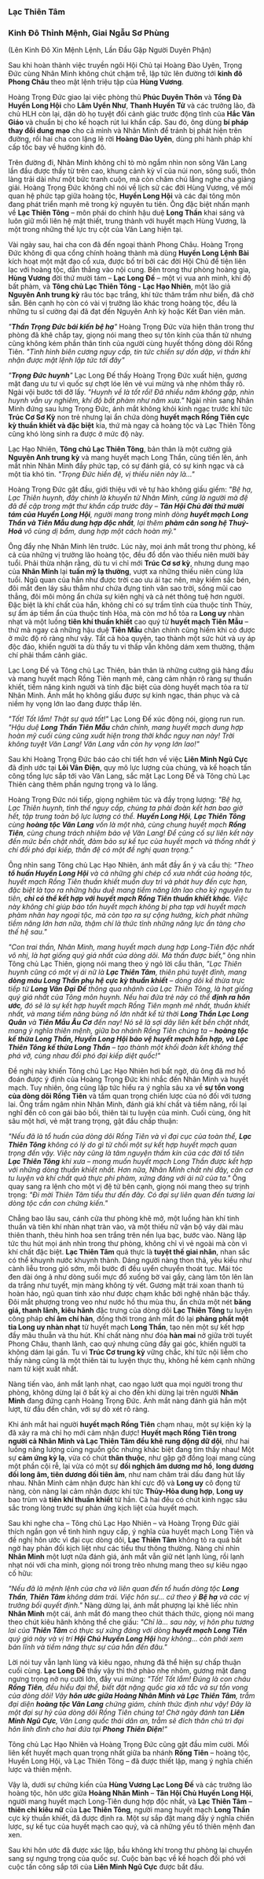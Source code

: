 ### Lạc Thiên Tâm

### Kinh Đô Thỉnh Mệnh, Giai Ngẫu Sơ Phùng
(Lên Kinh Đô Xin Mệnh Lệnh, Lần Đầu Gặp Người Duyên Phận)


Sau khi hoàn thành việc truyền ngôi Hội Chủ tại Hoàng Đào Uyên, Trọng Đức cùng Nhân Minh không chút chậm trễ, lập tức lên đường tới **kinh đô Phong Châu** theo mật lệnh triệu tập của **Hùng Vương**.

Hoàng Trọng Đức giao lại việc phòng thủ **Phúc Duyên Thôn** và **Tổng Đà Huyền Long Hội** cho **Lâm Uyển Như**, **Thanh Huyền Tử** và các trưởng lão, đà chủ HLH còn lại, dặn dò họ tuyệt đối cảnh giác trước động tĩnh của **Hắc Vân Giáo** và chuẩn bị cho kế hoạch rút lui khẩn cấp. Sau đó, ông dùng **bí pháp thay đổi dung mạo** cho cả mình và Nhân Minh để tránh bị phát hiện trên đường, rồi hai cha con lặng lẽ rời **Hoàng Đào Uyên**, dùng phi hành pháp khí cấp tốc bay về hướng kinh đô.

Trên đường đi, Nhân Minh không chỉ tò mò ngắm nhìn non sông Văn Lang lần đầu được thấy từ trên cao, khung cảnh kỳ vĩ của núi non, sông suối, thôn làng trải dài như một bức tranh cuộn, mà còn chăm chú lắng nghe cha giảng giải. Hoàng Trọng Đức không chỉ nói về lịch sử các đời Hùng Vương, về mối quan hệ phức tạp giữa hoàng tộc, **Huyền Long Hội** và các đại tông môn đang phát triển mạnh mẽ trong kỷ nguyên tu tiên. Ông đặc biệt nhấn mạnh về **Lạc Thiên Tông** – môn phái do chính hậu duệ **Long Thần** khai sáng và luôn giữ mối liên hệ mật thiết, trung thành với huyết mạch Hùng Vương, là một trong những thế lực trụ cột của Văn Lang hiện tại.

Vài ngày sau, hai cha con đã đến ngoại thành Phong Châu. Hoàng Trọng Đức không đi qua cổng chính hoàng thành mà dùng **Huyền Long Lệnh Bài** kích hoạt một mật đạo cổ xưa, được bố trí bởi các đời Hội Chủ để tiện liên lạc với hoàng tộc, dẫn thẳng vào nội cung. Bên trong thư phòng hoàng gia, **Hùng Vương** đời thứ mười tám – **Lạc Long Đế** – một vị vua anh minh, khí độ bất phàm, và **Tông chủ Lạc Thiên Tông - Lạc Hạo Nhiên**, một lão giả **Nguyên Anh trung kỳ** râu tóc bạc trắng, khí tức thâm trầm như biển, đã chờ sẵn. Bên cạnh họ còn có vài vị trưởng lão khác trong hoàng tộc, đều là những tu sĩ cường đại đã đạt đến Nguyên Anh kỳ hoặc Kết Đan viên mãn.

_"**Thần Trọng Đức bái kiến bệ hạ**"_  Hoàng Trọng Đức vừa hiện thân trong thư phòng đã khẽ chắp tay, giọng nói mang theo sự tôn kính của thần tử nhưng cũng không kém phần thân tình của người cùng huyết thống dòng dõi Rồng Tiên. _"Tình hình biên cương nguy cấp, tin tức chiến sự dồn dập, vi thần khi nhận được mật lệnh lập tức tới đây"_

_"**Trọng Đức huynh**"_ Lạc Long Đế thấy Hoàng Trọng Đức xuất hiện, gương mặt đang ưu tư vì quốc sự chợt lóe lên vẻ vui mừng và nhẹ nhõm thấy rõ. Ngài vội bước tới đỡ lấy. _"Huynh về là tốt rồi! Đã nhiều năm không gặp, nhìn huynh vẫn uy nghiêm, khí độ bất phàm như năm xưa."_ Ngài nhìn sang Nhân Minh đứng sau lưng Trọng Đức, ánh mắt không khỏi kinh ngạc trước khí tức **Trúc Cơ Sơ Kỳ** non trẻ nhưng lại ẩn chứa dòng **huyết mạch Rồng Tiên cực kỳ thuần khiết và đặc biệt** kia, thứ mà ngay cả hoàng tộc và Lạc Thiên Tông cũng khó lòng sinh ra được ở mức độ này.

Lạc Hạo Nhiên, **Tông chủ Lạc Thiên Tông**, bản thân là một cường giả **Nguyên Anh trung kỳ** và mang huyết mạch Long Thần, cũng tiến lên, ánh mắt nhìn Nhân Minh đầy phức tạp, có sự đánh giá, có sự kinh ngạc và cả một tia khó tin. _"Trọng Đức hiền đệ, vị thiếu niên này là..."_

Hoàng Trọng Đức gật đầu, giới thiệu với vẻ tự hào không giấu giếm: _"Bệ hạ, Lạc Thiên huynh, đây chính là khuyển tử Nhân Minh, cũng là người mà đệ đã đề cập trong mật thư khẩn cấp trước đây – **Tân Hội Chủ đời thứ mười tám của Huyền Long Hội**, người mang trong mình dòng **huyết mạch Long Thần và Tiên Mẫu dung hợp độc nhất**, lại thêm **phàm căn song hệ Thuỷ-Hoả** vô cùng dị bẩm, dung hợp một cách hoàn mỹ."_

Ông đẩy nhẹ Nhân Minh lên trước. Lúc này, mọi ánh mắt trong thư phòng, kể cả của những vị trưởng lão hoàng tộc, đều đổ dồn vào thiếu niên mười bảy tuổi. Phải thừa nhận rằng, dù tu vi chỉ mới **Trúc Cơ sơ kỳ**, nhưng dung mạo của **Nhân Minh** lại **tuấn mỹ lạ thường**, vượt xa những thiếu niên cùng lứa tuổi. Ngũ quan của hắn như được trời cao ưu ái tạc nên, mày kiếm sắc bén, đôi mắt đen láy sâu thẳm như chứa đựng tinh vân sao trời, sống mũi cao thẳng, đôi môi mỏng ẩn chứa sự kiên nghị và cả nét thông tuệ hơn người. Đặc biệt là khí chất của hắn, không chỉ có sự trầm tĩnh của thuộc tính Thủy, sự ấm áp tiềm ẩn của thuộc tính Hỏa, mà còn mơ hồ tỏa ra **Long uy** nhàn nhạt và một luồng **tiên khí thuần khiết** cao quý từ **huyết mạch Tiên Mẫu** – thứ mà ngay cả những hậu duệ **Tiên Mẫu** chân chính cũng hiếm khi có được ở mức độ rõ ràng như vậy. Tất cả hòa quyện, tạo thành một sức hút và uy áp độc đáo, khiến người ta dù thấy tu vi thấp vẫn không dám xem thường, thậm chí phải thầm cảnh giác.

Lạc Long Đế và Tông chủ Lạc Thiên, bản thân là những cường giả hàng đầu và mang huyết mạch Rồng Tiên mạnh mẽ, càng cảm nhận rõ ràng sự thuần khiết, tiềm năng kinh người và tính đặc biệt của dòng huyết mạch tỏa ra từ Nhân Minh. Ánh mắt họ không giấu được sự kinh ngạc, thán phục và cả niềm hy vọng lớn lao đang được thắp lên.

_"Tốt! Tốt lắm! Thật sự quá tốt!"_ Lạc Long Đế xúc động nói, giọng run run. _"Hậu duệ **Long Thần Tiên Mẫu** chân chính, mang huyết mạch dung hợp hoàn mỹ cuối cùng cũng xuất hiện trong thời khắc nguy nan này! Trời không tuyệt Văn Lang! Văn Lang vẫn còn hy vọng lớn lao!"_

Sau khi Hoàng Trọng Đức báo cáo chi tiết hơn về việc **Liên Minh Ngũ Cực** đã định ước tại **Lôi Vân Điện**, quy mô lực lượng của chúng, và kế hoạch tấn công tổng lực sắp tới vào Văn Lang, sắc mặt Lạc Long Đế và Tông chủ Lạc Thiên càng thêm phần ngưng trọng và lo lắng.

Hoàng Trọng Đức nói tiếp, giọng nghiêm túc và đầy trọng lượng: _"Bệ hạ, Lạc Thiên huynh, tình thế nguy cấp, chúng ta phải đoàn kết hơn bao giờ hết, tập trung toàn bộ lực lượng có thể. **Huyền Long Hội**, **Lạc Thiên Tông** cùng **hoàng tộc Văn Lang** vốn là một nhà, cùng chung huyết mạch **Rồng Tiên**, cùng chung trách nhiệm bảo vệ Văn Lang! Để củng cố sự liên kết này đến mức bền chặt nhất, đảm bảo sự kế tục của huyết mạch và thống nhất ý chí đối phó đại kiếp, thần đệ có một đề nghị quan trọng."_

Ông nhìn sang Tông chủ Lạc Hạo Nhiên, ánh mắt đầy ẩn ý và cầu thị: _"Theo **tổ huấn Huyền Long Hội** và cả những ghi chép cổ xưa nhất của hoàng tộc, huyết mạch Rồng Tiên thuần khiết muốn duy trì và phát huy đến cực hạn, đặc biệt là tạo ra những hậu duệ mang tiềm năng lớn lao cho kỷ nguyên tu tiên, **chỉ có thể kết hợp với huyết mạch Rồng Tiên thuần khiết khác**. Việc này không chỉ giúp bảo tồn huyết mạch không bị pha tạp với huyết mạch phàm nhân hay ngoại tộc, mà còn tạo ra sự cộng hưởng, kích phát những tiềm năng lớn hơn nữa, thậm chí là thức tỉnh những năng lực ẩn tàng cho thế hệ sau."_

_"Con trai thần, Nhân Minh, mang huyết mạch dung hợp Long-Tiên độc nhất vô nhị, là hạt giống quý giá nhất của dòng dõi. Mà thần được biết,"_ ông nhìn Tông chủ Lạc Thiên, giọng nói mang theo ý ngỏ lời cầu thân, _"Lạc Thiên huynh cũng có một vị ái nữ là **Lạc Thiên Tâm**, thiên phú tuyệt đỉnh, mang **dòng máu Long Thần phụ hệ cực kỳ thuần khiết** – dòng dõi kế thừa trực tiếp từ **Long Vân Đại Đế** thông qua nhánh của Lạc Thiên Tông, là hạt giống quý giá nhất của Tông môn huynh. Nếu hai đứa trẻ này có thể **định ra hôn ước**, đó sẽ là sự kết hợp huyết mạch Rồng Tiên mạnh mẽ nhất, thuần khiết nhất, và mang tiềm năng bùng nổ lớn nhất kể từ thời **Long Thần Lạc Long Quân** và **Tiên Mẫu Âu Cơ** đến nay! Nó sẽ là sợi dây liên kết bền chặt nhất, mang ý nghĩa thiên mệnh, giữa ba nhánh Rồng Tiên chúng ta – **hoàng tộc kế thừa Long Thần, Huyền Long Hội bảo vệ huyết mạch hỗn hợp, và Lạc Thiên Tông kế thừa Long Thần** – tạo thành một khối đoàn kết không thể phá vỡ, cùng nhau đối phó đại kiếp diệt quốc!"_

Đề nghị này khiến Tông chủ Lạc Hạo Nhiên hơi bất ngờ, dù ông đã mơ hồ đoán được ý định của Hoàng Trọng Đức khi nhắc đến Nhân Minh và huyết mạch. Tuy nhiên, ông cũng lập tức hiểu ra ý nghĩa sâu xa về **sự tồn vong của dòng dõi Rồng Tiên** và tầm quan trọng chiến lược của nó đối với tương lai. Ông trầm ngâm nhìn Nhân Minh, đánh giá khí chất và tiềm năng, rồi lại nghĩ đến cô con gái bảo bối, thiên tài tu luyện của mình. Cuối cùng, ông hít sâu một hơi, vẻ mặt trang trọng, gật đầu chấp thuận:

_"Nếu đã là tổ huấn của dòng dõi Rồng Tiên và vì đại cục của toàn thể, **Lạc Thiên Tông** không có lý do gì từ chối một sự kết hợp huyết mạch quan trọng đến vậy. Việc này cũng là tâm nguyện thầm kín của các đời tổ tiên **Lạc Thiên Tông** khi xưa – mong muốn huyết mạch Long Thần được kết hợp với những dòng thuần khiết nhất. Hơn nữa, Nhân Minh chất nhi đây, căn cơ tu luyện và khí chất quả thực phi phàm, xứng đáng với ái nữ của ta."_ Ông quay sang ra lệnh cho một vị đệ tử bên cạnh, giọng nói mang theo sự trịnh trọng: _"Đi mời Thiên Tâm tiểu thư đến đây. Có đại sự liên quan đến tương lai dòng tộc cần con chứng kiến."_

Chẳng bao lâu sau, cánh cửa thư phòng khẽ mở, một luồng hàn khí tinh thuần và tiên khí nhàn nhạt tràn vào, và một thiếu nữ vận bộ váy dài màu thiên thanh, thêu hình hoa sen trắng trên nền lụa bạc, bước vào. Nàng lập tức thu hút mọi ánh nhìn trong thư phòng, không chỉ vì vẻ ngoài mà còn vì khí chất đặc biệt. **Lạc Thiên Tâm** quả thực là **tuyệt thế giai nhân**, nhan sắc có thể khuynh nước khuynh thành. Dáng người nàng thon thả, yêu kiều như cành liễu trong gió sớm, mỗi bước đi đều uyển chuyển thoát tục. Mái tóc đen dài óng ả như dòng suối mực đổ xuống bờ vai gầy, càng làm tôn lên làn da trắng như tuyết, mịn màng không tỳ vết. Gương mặt trái xoan thanh tú hoàn hảo, ngũ quan tinh xảo như được chạm khắc bởi nghệ nhân bậc thầy. Đôi mắt phượng trong veo như nước hồ thu mùa thu, ẩn chứa một nét **băng giá, thanh lãnh, kiêu hãnh** đặc trưng của dòng dõi **Lạc Thiên Tông** tu luyện công pháp **chí âm chí hàn**, đồng thời trong ánh mắt đó lại **phảng phất một tia Long uy nhàn nhạt** từ huyết mạch **Long Thần**, tạo nên một sự kết hợp đầy mâu thuẫn và thu hút. Khí chất nàng như đóa **hàn mai** nở giữa trời tuyết Phong Châu, thanh lãnh, cao quý nhưng cũng đầy gai góc, khiến người ta không dám lại gần. Tu vi **Trúc Cơ trung kỳ** vững chắc, khí tức nội liễm cho thấy nàng cũng là một thiên tài tu luyện thực thụ, không hề kém cạnh những nam tử kiệt xuất nhất.

Nàng tiến vào, ánh mắt lạnh nhạt, cao ngạo lướt qua mọi người trong thư phòng, không dừng lại ở bất kỳ ai cho đến khi dừng lại trên người **Nhân Minh** đang đứng cạnh Hoàng Trọng Đức. Ánh mắt nàng đánh giá hắn một lượt, từ đầu đến chân, với sự dò xét rõ ràng.

Khi ánh mắt hai người **huyết mạch Rồng Tiên** chạm nhau, một sự kiện kỳ lạ đã xảy ra mà chỉ họ mới cảm nhận được! **Huyết mạch Rồng Tiên trong người cả Nhân Minh và Lạc Thiên Tâm đều khẽ rung động dữ dội**, như hai luồng năng lượng cùng nguồn gốc nhưng khác biệt đang tìm thấy nhau! Một sự **cảm ứng kỳ lạ**, vừa có chút **thân thuộc**, như gặp gỡ đồng loại mang cùng một phần cội rễ, lại vừa có một sự **đối nghịch âm dương mơ hồ**, **long dương đối long âm, tiên dương đối tiên âm**, như nam châm trái dấu đang hút lấy nhau. Nhân Minh cảm nhận được hàn khí cực độ và **Long uy** cô đọng từ nàng, còn nàng lại cảm nhận được khí tức **Thủy-Hỏa dung hợp**, **Long uy** bao trùm và **tiên khí thuần khiết** từ hắn. Cả hai đều có chút kinh ngạc sâu sắc trong lòng trước sự phản ứng kịch liệt của huyết mạch.

Sau khi nghe cha – Tông chủ Lạc Hạo Nhiên – và Hoàng Trọng Đức giải thích ngắn gọn về tình hình nguy cấp, ý nghĩa của huyết mạch Long Tiên và đề nghị hôn ước vì đại cục dòng dõi, **Lạc Thiên Tâm** không tỏ ra quá bất ngờ hay phản đối kịch liệt như các tiểu thư thông thường. Nàng chỉ nhìn **Nhân Minh** một lượt nữa đánh giá, ánh mắt vẫn giữ nét lạnh lùng, rồi lạnh nhạt nói với cha mình, giọng nói trong trẻo nhưng mang theo sự kiêu ngạo cố hữu:

_"Nếu đã là mệnh lệnh của cha và liên quan đến tổ huấn dòng tộc **Long Thần**, **Thiên Tâm** không dám trái. Việc hôn sự... cứ theo ý **Bệ hạ** và các vị trưởng bối quyết định."_ Nàng dừng lại, ánh mắt phượng lại khẽ liếc nhìn **Nhân Minh** một cái, ánh mắt đó mang theo chút thách thức, giọng nói mang theo chút kiêu hãnh không thể che giấu: _"Chỉ là... sau này, vị hôn phu tương lai của **Thiên Tâm** có thực sự xứng đáng với dòng **huyết mạch Long Tiên** quý giá này và vị trí **Hội Chủ Huyền Long Hội** hay không... còn phải xem bản lĩnh và tiềm năng thực sự của hắn đến đâu."_

Lời nói tuy vẫn lạnh lùng và kiêu ngạo, nhưng đã thể hiện sự chấp thuận cuối cùng. **Lạc Long Đế** thấy vậy thì thở phào nhẹ nhõm, gương mặt đang ngưng trọng nở nụ cười lớn, đầy vui mừng: _"Tốt! Tốt lắm! Đúng là con cháu **Rồng Tiên**, đều hiểu đại thể, biết đặt nặng quốc gia xã tắc và sự tồn vong của dòng dõi! Vậy **hôn ước giữa Hoàng Nhân Minh và Lạc Thiên Tâm**, trẫm đại diện **hoàng tộc Văn Lang** chứng giám, chính thức định như vậy! Đây là một đại sự hỷ của dòng dõi Rồng Tiên chúng ta! Chờ ngày đánh tan **Liên Minh Ngũ Cực**, Văn Lang quốc thái dân an, trẫm sẽ đích thân chủ trì đại hôn linh đình cho hai đứa tại **Phong Thiên Điện**!"_

Tông chủ Lạc Hạo Nhiên và Hoàng Trọng Đức cũng gật đầu mỉm cười. Mối liên kết huyết mạch quan trọng nhất giữa ba nhánh **Rồng Tiên** – hoàng tộc, Huyền Long Hội, và Lạc Thiên Tông – đã được thiết lập, mang ý nghĩa chiến lược và thiên mệnh.

Vậy là, dưới sự chứng kiến của **Hùng Vương Lạc Long Đế** và các trưởng lão hoàng tộc, hôn ước giữa **Hoàng Nhân Minh** – **Tân Hội Chủ Huyền Long Hội**, người mang huyết mạch Long-Tiên dung hợp độc nhất, và **Lạc Thiên Tâm** – **thiên chi kiêu nữ** của **Lạc Thiên Tông**, người mang huyết mạch **Long Thần** cực kỳ thuần khiết, đã được định ra. Một sự sắp đặt mang đầy ý nghĩa chiến lược, sự kế tục của huyết mạch cao quý, và cả những yếu tố thiên mệnh đan xen.

Sau khi hôn ước đã được xác lập, bầu không khí trong thư phòng lại chuyển sang sự ngưng trọng của quốc sự. Cuộc bàn bạc về kế hoạch đối phó với cuộc tấn công sắp tới của **Liên Minh Ngũ Cực** được bắt đầu.
